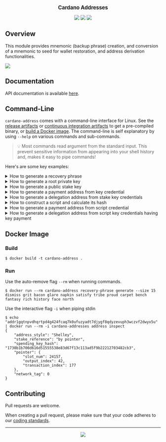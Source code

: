 <p align="center">
  <big><strong>Cardano Addresses</strong></big>
</p>

<p align="center">
  <a href="https://github.com/input-output-hk/cardano-addresses/releases"><img src="https://img.shields.io/github/v/release/input-output-hk/cardano-addresses?color=%239b59b6&label=RELEASE&sort=semver&style=for-the-badge"/></a>
  <a href='https://github.com/input-output-hk/cardano-addresses/actions?query=workflow%3A"Continuous Integration"'><img src="https://img.shields.io/github/workflow/status/input-output-hk/cardano-addresses/Continuous Integration?style=for-the-badge" /></a>
  <a href="https://input-output-hk.github.io/cardano-addresses/coverage/hpc_index.html"><img src="https://input-output-hk.github.io/cardano-addresses/coverage/badge.svg" /></a>
</p>

## Overview

This module provides mnemonic (backup phrase) creation, and conversion of a
mnemonic to seed for wallet restoration, and address derivation functionalities.

![](.github/example.gif)

## Documentation

API documentation is available [here](https://input-output-hk.github.io/cardano-addresses/haddock).

## Command-Line

`cardano-address` comes with a command-line interface for Linux. See the [release artifacts](https://github.com/input-output-hk/cardano-addresses/releases) or [continuous integration artifacts](https://github.com/input-output-hk/cardano-addresses/actions?query=workflow%3A%22Continuous+Integration%22) to get a pre-compiled binary, or [build a Docker image](#docker-image). The command-line is self explanatory by using `--help` on various commands and sub-commands.

> :bulb: Most commands read argument from the standard input. This prevent sensitive information from appearing into your shell history and, makes it easy to pipe commands!

Here's are some key examples:

<details>
  <summary>How to generate a recovery phrase</summary>

```
$ cardano-address recovery-phrase generate --size 15
east student silly already breeze enact seat trade few way online skin grass humble electric
```
</details>

<details>
  <summary>How to generate a root private key</summary>

```
$ cardano-address recovery-phrase generate --size 15 > recovery-phrase.prv
$ cat recovery-phrase.prv | cardano-address key from-recovery-phrase Shelley
xprv1fzu4e8cecxshgzzxzh7557sd8tffqreeq2je7fgsm7f02mq849vdupw7qwgxc3qawyqev0l8ew0f4fkp8hvr8mskz4hz6e6ejzjlevcskcl6lqpr07u7552fsfgteztuclse7luh4cp493zdhkrjdss0250cdw8n
```

Notice the `xprv` prefix to identify an e**x**tended **prv**ivate key. Should you prefer an hexadecimal output, you can choose a different output encoding via a special flag:

```
$ cat recovery-phrase.prv | cardano-address key from-recovery-phrase Shelley --base16
48b95c9f19c1a174084615fd4a7a0d3ad2900f3902a59f2510df92f56c07a958
de05de03906c441d7101963fe7cb9e9aa6c13dd833ee16156e2d675990a5fcb3
10b63faf80237fb9ea51498250bc897cc7e19f7f97ae0352c44dbd8726c20f55
```
</details>

<details>
  <summary>How to generate a public stake key</summary>

```
$ cardano-address recovery-phrase generate --size 15 > recovery-phrase.prv
$ cat recovery-phrase.prv \
| cardano-address key from-recovery-phrase Shelley \
| cardano-address key child 1852H/1815H/0H/2/0 \
| cardano-address key public
xpub16y4vhpyuj2t84gh2qfe3ydng3wc37yqzxev6gce380fvvg47ye8um3dm3wn5a64gt7l0fh5j6sjlugy655aqemlvk6gmkuna46xwj9g4frwzw
```

> :information_source: `1852H/1815H/0H/2/0` is the derivation path that is typically used by Cardano wallet to identify a stake key within HD wallet. If you seek compatibility with Daedalus or Yoroi, use this as well!

</details>

<details>
  <summary>How to generate a payment address from key credential</summary>

```
  $ cardano-address recovery-phrase generate --size 15 \
  | cardano-address key from-recovery-phrase Shelley > root.prv

  $ cat root.prv \
  | cardano-address key child 1852H/1815H/0H/0/0 > addr.prv

  $ cat addr.prv \
  | cardano-address key public \
  | cardano-address address payment --from-key --network-tag testnet

  addr_test1vqrlltfahghjxl5sy5h5mvfrrlt6me5fqphhwjqvj5jd88cccqcek
```
</details>

<details>
  <summary>How to generate a delegation address from stake key credentials</summary>

  Follow the steps from 'How to generate a payment address'. Then, simply extend
  an existing payment address with a stake key!

```
  $ cat root.prv \
  | cardano-address key child 1852H/1815H/0H/2/0 > stake.prv

  $ cat addr.prv \
  | cardano-address key public \
  | cardano-address address payment --from-key --network-tag testnet \
  | cardano-address address delegation --from-key $(cat stake.prv | cardano-address key public)
  addr1vrcmygdgp7v3mhz78v8kdsfru0y9wysnr9pgvvgmdqx2w0qrg8swg...
```
</details>

<details>
  <summary>How to construct a script and calculate its hash</summary>

  Let's say I have the following recovery phrase
```
$ cat recovery-phrase.txt
nothing heart matrix fly sleep slogan tomato pulse what roof rail since plastic false enlist
```
 Now we create root key
```
$ cat recovery-phrase.txt | cardano-address key from-recovery-phrase Shelley > root.xprv
xprv1apjwjs3ksgm5mnnk0cc5v5emgv0hmafmmy8tffay5s2ffk69830whwznr46672ruucdzwwtv9upv72e4ylrypyz5m6cyh0p00t7n3u3agt20lv32j4kxcqlkzu78nzjx0ysxxlc2ghfz9prxfmrds802xsh67k7t
```
 And derive two signing keys according to multisig CIP (TO-DO add link when available)
```
$ cat root.xprv | cardano-address key child 1852H/1815H/0H/3/0 > signingKey1.xprv
xprv1nrywvqyuwefulu6mqmpxelz92kcy0zluu5kf5p74c6l6f6z9830pfvcvgen923akys2d2fmlh8t3fttj6nvx040k30ek8k62jyvv9p38c8lyuz9qkyhgnyme7ay742e7nemd037jdevpl688fdvtcfq9eqpnkr57
$ cat root.xprv | cardano-address key child 1852H/1815H/0H/3/1 > signingKey2.xprv
xprv1vpr59y3p3cfggk85x6dvmlpkwm9f4c99lvkmw8r6j5vwd669830rw5lvsuh8530q897ht9a297kw2qhkpvn7kk98njhdg3scter64uukrwtashzde54v8ery8a92npx4e22ffg45mtshe6ewpnzjx2cn9qs42k0f
```
 The corresponding verification keys and their hashes can be obtained as follows
```
$ cat signingKey1.xprv | cardano-address key public | cardano-address key hash --base16 > verKey1.hash
de5861cd05e99985b2c586ab383790c6600990809206f84e96eadaea
$ cat signingKey2.xprv | cardano-address key public | cardano-address key hash --base16 > verKey2.hash
aca52d7d28ce353f4766e4e2c8cc2208c7113d794e776eafb8c07a80
```
Also notice the default hrp (in bech32) for the hashes of verification key - **xpub_hash**
```
$ cat signingKey1.xprv | cardano-address key public | cardano-address key hash
xpub_hash1mevxrng9axvctvk9s64nsduscesqnyyqjgr0sn5katdw5egajw2
```
 Now we can construct the script using the hashes of verification keys
```
$ echo "all [$(cat verKey1.hash),$(cat verKey2.hash)]" > script.txt
all [de5861cd05e99985b2c586ab383790c6600990809206f84e96eadaea,aca52d7d28ce353f4766e4e2c8cc2208c7113d794e776eafb8c07a80]
```
 Having a script constructed we can get its script hash that could go to payment or delegation credential
 when creating the address. The default hrp (in bech32) is **script_hash**

```
$ cardano-address script hash "$(cat script.txt)"
script_hash15hx806zf0g8kcv399dpxf6fq4l98myqpvvzj2rltg465uz36435
```
</details>

<details>
  <summary>How to generate a payment address from script credential</summary>

```
  $ cardano-address script hash "$(cat script.txt)" \
  | cardano-address address payment --from-script --network-tag testnet
  addr_test1wzjucalgf9aq7mpjy545ye8fyzhu5lvsq93s2fg0adzh2nsxaqdy4
```
</details>

<details>
  <summary>How to generate a delegation address from script key credentials having key payment</summary>

  Follow the steps from 'How to generate a payment address'. Then, simply extend
  an existing payment address with a stake key!

```
  $ cat root.prv \
  | cardano-address key child 1852H/1815H/0H/2/0 > stake.prv

  $ cat addr.prv \
  | cardano-address key public \
  | cardano-address address payment --from-key --network-tag testnet \
  | cardano-address address delegation --from-script $(cardano-address script hash "$(cat script.txt)")
  addr_test1yqqc24zex4mqch3hp5q7da87mwufkl7hncg472phe74ea2...
```
</details>


## Docker Image

### Build

```console
$ docker build -t cardano-address .
```

### Run

Use the auto-remove flag `--rm` when running commands.

```console
$ docker run --rm cardano-address recovery-phrase generate --size 15
dismiss grit bacon glare napkin satisfy tribe proud carpet bench fantasy rich history face north
```

Use the interactive flag `-i` when piping stdin

```console
$ echo "addr1gqtnpvdhqrtpd4g424fcaq7k0ufuzyadt7djygf8qdyzevuph3wczvf2dwyx5u" | docker run --rm -i cardano-addresses address inspect
{
    "address_style": "Shelley",
    "stake_reference": "by pointer",
    "spending_key_hash": "1730b1b700d616d51555538e83d67f13c113ad5f9b22212703482cb3",
    "pointer": {
        "slot_num": 24157,
        "output_index": 42,
        "transaction_index": 177
    },
    "network_tag": 0
}
```

## Contributing

Pull requests are welcome.

When creating a pull request, please make sure that your code adheres to our
[coding standards](https://github.com/input-output-hk/adrestia/wiki/Coding-Standards).

<hr />

<p align="center">
  <a href="https://github.com/input-output-hk/cardano-addresses/blob/master/LICENSE"><img src="https://img.shields.io/github/license/input-output-hk/cardano-addresses.svg?style=for-the-badge" /></a>
</p>
